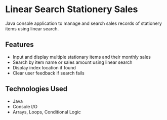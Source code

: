 # Linear Search Stationery Sales

Java console application to manage and search sales records of stationery items using linear search.

## Features
- Input and display multiple stationary items and their monthly sales
- Search by item name or sales amount using linear search
- Display index location if found
- Clear user feedback if search fails

## Technologies Used
- Java
- Console I/O
- Arrays, Loops, Conditional Logic

